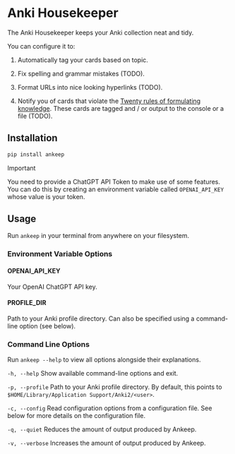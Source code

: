 # Anki Housekeeper

The Anki Housekeeper keeps your Anki collection neat and tidy.

You can configure it to:

1. Automatically tag your cards based on topic.

2. Fix spelling and grammar mistakes (TODO).

3. Format URLs into nice looking hyperlinks (TODO).

4. Notify you of cards that violate the [Twenty rules of formulating knowledge][0].
   These cards are tagged and / or output to the console or a file (TODO).

## Installation

```bash
pip install ankeep
```

> [!IMPORTANT]
> You need to provide a ChatGPT API Token to make use of some features.
> You can do this by creating an environment variable called `OPENAI_API_KEY`
> whose value is your token.

## Usage

Run `ankeep` in your terminal from anywhere on your filesystem.

### Environment Variable Options

#### OPENAI_API_KEY

Your OpenAI ChatGPT API key.

#### PROFILE_DIR

Path to your Anki profile directory. Can also be specified using a command-line option (see below).

### Command Line Options

Run `ankeep --help` to view all options alongside their explanations.

`-h, --help`
Show available command-line options and exit.

`-p, --profile`
Path to your Anki profile directory. By default, this points to `$HOME/Library/Application Support/Anki2/<user>`.

`-c, --config`
Read configuration options from a configuration file. See below for more details on the configuration file.

`-q, --quiet`
Reduces the amount of output produced by Ankeep.

`-v, --verbose`
Increases the amount of output produced by Ankeep.

[0]: https://www.supermemo.com/en/blog/twenty-rules-of-formulating-knowledge
